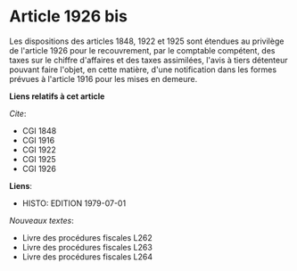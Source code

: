 # Article 1926 bis

Les dispositions des articles 1848, 1922 et 1925 sont étendues au privilège de l'article 1926 pour le recouvrement, par le
comptable compétent, des taxes sur le chiffre d'affaires et des taxes assimilées, l'avis à tiers détenteur pouvant faire
l'objet, en cette matière, d'une notification dans les formes prévues à l'article 1916 pour les mises en demeure.

**Liens relatifs à cet article**

_Cite_:

  - CGI 1848
  - CGI 1916
  - CGI 1922
  - CGI 1925
  - CGI 1926

**Liens**:

  - HISTO: EDITION 1979-07-01

_Nouveaux textes_:

  - Livre des procédures fiscales L262
  - Livre des procédures fiscales L263
  - Livre des procédures fiscales L264
